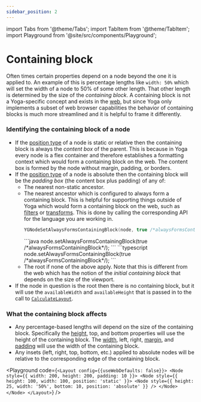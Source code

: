 ```yaml
---
sidebar_position: 2
---
```


import Tabs from '@theme/Tabs';
import TabItem from '@theme/TabItem';
import Playground from '@site/src/components/Playground';

# Containing block

Often times certain properties depend on a node beyond the
one it is applied to. An example of this is percentage lengths like `width: 50%` which
will set the width of a node to 50% of some other length. That other length is determined
by the size of the _containing block_. A containing block is not a Yoga-specific
concept and exists in the [web](https://developer.mozilla.org/en-US/docs/Web/CSS/Containing_block),
but since Yoga only implements a subset of web browser capabilities the behavior of
containing blocks is much more streamlined and it is helpful to frame it differently.

### Identifying the containing block of a node

- If the [position type](/docs/styling/position) of a node is static or relative then the containing block
  is always the _content box_ of the parent. This is because in Yoga every node is a
  flex container and therefore establishes a formatting context which would form a
  containing block on the web. The content box is formed by the node without margin, padding, or borders.
- If the [position type](/docs/styling/position) of a node is absolute then the containing block will be
  the _padding box_ (the content box plus padding) of any of:
  - The nearest non-static ancestor.
  - The nearest ancestor which is configured to always form a containing block. This
    is helpful for supporting things outside of Yoga which would form a containing block
    on the web, such as [filters](https://developer.mozilla.org/en-US/docs/Web/CSS/filter)
    or [transforms](https://developer.mozilla.org/en-US/docs/Web/CSS/transform). This
    is done by calling the corresponding API for the language you are working in.
    <Tabs groupId="language">
    <TabItem value="cpp" label="C/C++">
    ```cpp
    YGNodeSetAlwaysFormsContainingBlock(node, true /*alwaysFormsContainingBlock*/);
    ```
    </TabItem>
    <TabItem value="java" label="Java">
    ```java
    node.setAlwaysFormsContainingBlock(true /*alwaysFormsContainingBlock*/);
    ```
    </TabItem>
    <TabItem value="js" label="JavaScript">
    ```typescript
    node.setAlwaysFormsContainingBlock(true /*alwaysFormsContainingBlock*/);
    ```
    </TabItem>
    </Tabs>
  - The root if none of the above apply. Note that this is different from the web
    which has the notion of the _initial containing block_ that depends on the size
    of the viewport.
- If the node in question is the root then there is no containing block, but it will
  use the `availableWidth` and `availableHeight` that is passed in to the call to
  [`CalculateLayout`](/docs/getting-started/laying-out-a-tree).

### What the containing block affects

- Any percentage-based lengths will depend on the size of the containing block.
  Specifically the [height](/docs/styling/width-height), top, and bottom properties will use the height of the
  containing block. The [width](/docs/styling/width-height), left, right, [margin](/docs/styling/margin-padding-border),
  and [padding](/docs/styling/margin-padding-border) will use the width of the containing block.
- Any insets (left, right, top, bottom, etc.) applied to absolute nodes will be
  relative to the corresponding edge of the containing block.

<Playground code={`<Layout config={{useWebDefaults: false}}>
  <Node
    style={{
      width: 200,
      height: 200,
      padding: 10
    }}>
    <Node
      style={{
        height: 100,
        width: 100,
        position: 'static'
      }}>
      <Node
        style={{
          height: 25,
          width: '50%',
          bottom: 10,
          position: 'absolute'
        }}
      />
    </Node>
  </Node>
</Layout>`} />
